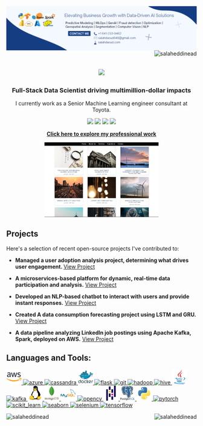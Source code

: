 <img align ="center" src = "github header_without pic.png" alt = "githubHeader">
<img align="right" src="https://visitor-badge.laobi.icu/badge?page_id=salaheddinead/salaheddinead" alt="salaheddinead">    

<h1 align="center">
  <a href="https://git.io/typing-svg">
    <img src="https://readme-typing-svg.herokuapp.com/?lines=This+is+Salah+;Nice+to+meet+you+%F0%9F%91%8B&center=true&size=30">
  </a>
</h1>


<h3 align="center">Full-Stack Data Scientist driving multimillion-dollar impacts</h3>
<div align = "center">
  <p>
  I currently work as a Senior Machine Learning engineer consultant at Toyota.
  </p>
  <p align="center">
    <a href="https://www.linkedin.com/in/salah-eddine-ait-daoud/"><img src="https://img.shields.io/badge/linkedin-%230077B5.svg?&style=for-the-badge&logo=linkedin&logoColor=white" height=23></a>
    <a href="mailto:salaheddineaitdaoud@example.com"><img src="https://img.shields.io/badge/Gmail-D14836?style=for-the-badge&logo=gmail&logoColor=white" height=23></a>
    <a href="https://salahdaoud.com"><img src="https://img.shields.io/badge/Portfolio-0A0A0A?style=for-the-badge&logo=About.me&logoColor=white" height=23></a>
    <a href="https://leetcode.com/salaheddineaitdaoud"><img src="https://img.shields.io/badge/LeetCode-FFA116?style=for-the-badge&logo=LeetCode&logoColor=black" height=23></a>
  </p>
  <a href = "https://salahdaoud.com">
    <p><b>Click here to explore my professional work</b></p>
    <img src = "portfolio_website_picture.png" alt = "portfolio website screenshot" width = "60%">
  </a>
</div>
<h2>Projects</h2>

Here's a selection of recent open-source projects I've contributed to:

- <b>Managed a user adoption analysis project, determining what drives user engagement. </b>
[View Project](https://github.com/SalaheddineAD/user-adoption-analysis)

- <b>A microservices-based platform for dynamic, real-time data participation and analysis.</b>
[View Project](https://github.com/SalaheddineAD/microservices-based-data-participation-and-analysis)

- <b>Developed an NLP-based chatbot to interact with users and provide instant responses.</b>
[View Project](https://github.com/SalaheddineAD/chatbot-nlp)

- <b>Created A data consumption forecasting project using LSTM and GRU.</b>
[View Project](https://github.com/SalaheddineAD/energy-consumption-forecasting)

- <b>A data pipeline analyzing LinkedIn job postings using Apache Kafka, Spark, deployed on AWS.</b>
[View Project](https://github.com/SalaheddineAD/job-analytics)


<h2 align="left">Languages and Tools:</h2>
<p align="left"> <a href="https://aws.amazon.com" target="_blank" rel="noreferrer"> <img src="https://raw.githubusercontent.com/devicons/devicon/master/icons/amazonwebservices/amazonwebservices-original-wordmark.svg" alt="aws" width="40" height="40"/> </a> <a href="https://azure.microsoft.com/en-in/" target="_blank" rel="noreferrer"> <img src="https://www.vectorlogo.zone/logos/microsoft_azure/microsoft_azure-icon.svg" alt="azure" width="40" height="40"/> </a> <a href="https://cassandra.apache.org/" target="_blank" rel="noreferrer"> <img src="https://www.vectorlogo.zone/logos/apache_cassandra/apache_cassandra-icon.svg" alt="cassandra" width="40" height="40"/> </a> <a href="https://www.docker.com/" target="_blank" rel="noreferrer"> <img src="https://raw.githubusercontent.com/devicons/devicon/master/icons/docker/docker-original-wordmark.svg" alt="docker" width="40" height="40"/> </a> <a href="https://flask.palletsprojects.com/" target="_blank" rel="noreferrer"> <img src="https://www.vectorlogo.zone/logos/pocoo_flask/pocoo_flask-icon.svg" alt="flask" width="40" height="40"/> </a> <a href="https://git-scm.com/" target="_blank" rel="noreferrer"> <img src="https://www.vectorlogo.zone/logos/git-scm/git-scm-icon.svg" alt="git" width="40" height="40"/> </a> <a href="https://hadoop.apache.org/" target="_blank" rel="noreferrer"> <img src="https://www.vectorlogo.zone/logos/apache_hadoop/apache_hadoop-icon.svg" alt="hadoop" width="40" height="40"/> </a> <a href="https://hive.apache.org/" target="_blank" rel="noreferrer"> <img src="https://www.vectorlogo.zone/logos/apache_hive/apache_hive-icon.svg" alt="hive" width="40" height="40"/> </a> <a href="https://www.java.com" target="_blank" rel="noreferrer"> <img src="https://raw.githubusercontent.com/devicons/devicon/master/icons/java/java-original.svg" alt="java" width="40" height="40"/> </a> <a href="https://kafka.apache.org/" target="_blank" rel="noreferrer"> <img src="https://www.vectorlogo.zone/logos/apache_kafka/apache_kafka-icon.svg" alt="kafka" width="40" height="40"/> </a> <a href="https://www.linux.org/" target="_blank" rel="noreferrer"> <img src="https://raw.githubusercontent.com/devicons/devicon/master/icons/linux/linux-original.svg" alt="linux" width="40" height="40"/> </a> <a href="https://www.mongodb.com/" target="_blank" rel="noreferrer"> <img src="https://raw.githubusercontent.com/devicons/devicon/master/icons/mongodb/mongodb-original-wordmark.svg" alt="mongodb" width="40" height="40"/> </a> <a href="https://www.mysql.com/" target="_blank" rel="noreferrer"> <img src="https://raw.githubusercontent.com/devicons/devicon/master/icons/mysql/mysql-original-wordmark.svg" alt="mysql" width="40" height="40"/> </a> <a href="https://opencv.org/" target="_blank" rel="noreferrer"> <img src="https://www.vectorlogo.zone/logos/opencv/opencv-icon.svg" alt="opencv" width="40" height="40"/> </a> <a href="https://pandas.pydata.org/" target="_blank" rel="noreferrer"> <img src="https://raw.githubusercontent.com/devicons/devicon/2ae2a900d2f041da66e950e4d48052658d850630/icons/pandas/pandas-original.svg" alt="pandas" width="40" height="40"/> </a> <a href="https://www.postgresql.org" target="_blank" rel="noreferrer"> <img src="https://raw.githubusercontent.com/devicons/devicon/master/icons/postgresql/postgresql-original-wordmark.svg" alt="postgresql" width="40" height="40"/> </a> <a href="https://www.python.org" target="_blank" rel="noreferrer"> <img src="https://raw.githubusercontent.com/devicons/devicon/master/icons/python/python-original.svg" alt="python" width="40" height="40"/> </a> <a href="https://pytorch.org/" target="_blank" rel="noreferrer"> <img src="https://www.vectorlogo.zone/logos/pytorch/pytorch-icon.svg" alt="pytorch" width="40" height="40"/> </a> <a href="https://scikit-learn.org/" target="_blank" rel="noreferrer"> <img src="https://upload.wikimedia.org/wikipedia/commons/0/05/Scikit_learn_logo_small.svg" alt="scikit_learn" width="40" height="40"/> </a> <a href="https://seaborn.pydata.org/" target="_blank" rel="noreferrer"> <img src="https://seaborn.pydata.org/_images/logo-mark-lightbg.svg" alt="seaborn" width="40" height="40"/> </a> <a href="https://www.selenium.dev" target="_blank" rel="noreferrer"> <img src="https://raw.githubusercontent.com/detain/svg-logos/780f25886640cef088af994181646db2f6b1a3f8/svg/selenium-logo.svg" alt="selenium" width="40" height="40"/> </a> <a href="https://www.tensorflow.org" target="_blank" rel="noreferrer"> <img src="https://www.vectorlogo.zone/logos/tensorflow/tensorflow-icon.svg" alt="tensorflow" width="40" height="40"/> </a> </p>

<p align="center">
  <img align="left"src="https://github-readme-stats.vercel.app/api/top-langs?username=salaheddinead&show_icons=true&locale=en&layout=compact" alt="salaheddinead" />
 
  <img align="right" src="https://github-readme-streak-stats.herokuapp.com/?user=salaheddinead&" alt="salaheddinead" />
</p>

